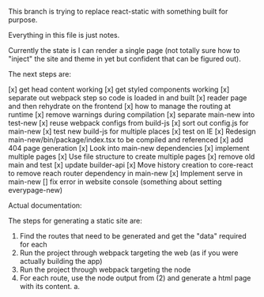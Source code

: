 This branch is trying to replace react-static with something built for purpose.

Everything in this file is just notes.

Currently the state is I can render a single page (not totally sure how to "inject" the site and theme in yet but confident that can be figured out).

The next steps are:

[x] get head content working
[x] get styled components working
[x] separate out webpack step so code is loaded in and built
[x] reader page and then rehydrate on the frontend
[x] how to manage the routing at runtime
[x] remove warnings during compilation
[x] separate main-new into test-new
[x] reuse webpack configs from build-js
[x] sort out config.js for main-new
[x] test new build-js for multiple places
[x] test on IE
[x] Redesign main-new/bin/package/index.tsx to be compiled and referenced
[x] add 404 page generation
[x] Look into main-new dependencies
[x] implement multiple pages
[x] Use file structure to create multiple pages
[x] remove old main and test
[x] update builder-api
[x] Move history creation to core-react to remove reach router dependency in main-new
[x] Implement serve in main-new
[] fix error in website console (something about setting everypage-new)

Actual documentation:

The steps for generating a static site are:
1. Find the routes that need to be generated and get the "data" required for each
2. Run the project through webpack targeting the web (as if you were actually building the app)
3. Run the project through webpack targeting the node
4. For each route, use the node output from (2) and generate a html page with its content.
  a.
